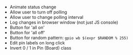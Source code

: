 * Animate status change
* Allow user to turn off polling
* Allow user to change polling interval
* Log changes in browser window (not just JS console)
* Button for 'all on'
* Button for 'all off'
* Button for random pattern: `gpio wb $(expr $RANDOM % 255)`
* Edit pin labels on long click
* Invert 0 / 1 in Pin (Board) class
